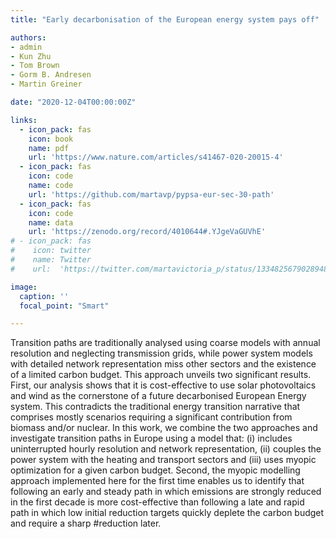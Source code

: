 ```yaml
---
title: "Early decarbonisation of the European energy system pays off"

authors:
- admin
- Kun Zhu
- Tom Brown
- Gorm B. Andresen 
- Martin Greiner 

date: "2020-12-04T00:00:00Z"

links:
  - icon_pack: fas
    icon: book
    name: pdf
    url: 'https://www.nature.com/articles/s41467-020-20015-4'
  - icon_pack: fas
    icon: code
    name: code
    url: 'https://github.com/martavp/pypsa-eur-sec-30-path'
  - icon_pack: fas
    icon: code
    name: data
    url: 'https://zenodo.org/record/4010644#.YJgeVaGUVhE'
# - icon_pack: fas
#    icon: twitter
#    name: Twitter
#    url:  'https://twitter.com/martavictoria_p/status/1334825679028948992'

image:
  caption: ''
  focal_point: "Smart"

---
```

Transition paths are traditionally analysed using coarse models with annual resolution and neglecting transmission grids, while power system models with detailed network representation miss other sectors and the existence of a limited carbon budget. This approach unveils two significant results. First, our analysis shows that it is cost-effective to use solar photovoltaics and wind as the cornerstone of a future decarbonised European Energy system. This contradicts the traditional energy transition narrative that comprises mostly scenarios requiring a significant contribution from biomass and/or nuclear. 
In this work, we combine the two approaches and investigate transition paths in Europe using a model that: (i) includes uninterrupted hourly resolution and network representation, (ii) couples the power system with the heating and transport sectors and (iii) uses myopic optimization for a given carbon budget. 
Second, the myopic modelling approach implemented here for the first time enables us to identify that following an early and steady path in which emissions are strongly reduced in the first decade is more cost-effective than following a late and rapid path in which low initial reduction targets quickly deplete the carbon budget and require a sharp #reduction later. 


